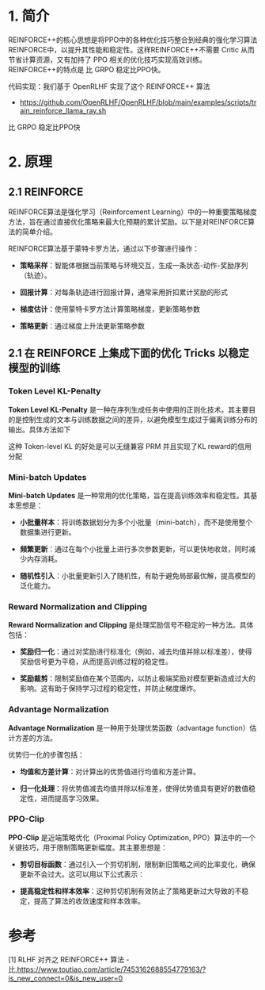 # 1. 简介

REINFORCE++的核心思想是将PPO中的各种优化技巧整合到经典的强化学习算法REINFORCE中，以提升其性能和稳定性。这样REINFORCE++不需要 Critic 从而节省计算资源，又有加持了 PPO 相关的优化技巧实现高效训练。 REINFORCE++的特点是 比 GRPO 稳定比PPO快。

代码实现：我们基于 OpenRLHF 实现了这个 REINFORCE++ 算法
- https://github.com/OpenRLHF/OpenRLHF/blob/main/examples/scripts/train_reinforce_llama_ray.sh

比 GRPO 稳定比PPO快

# 2. 原理

## 2.1 **REINFORCE**

REINFORCE算法是强化学习（Reinforcement Learning）中的一种重要策略梯度方法，旨在通过直接优化策略来最大化预期的累计奖励。以下是对REINFORCE算法的简单介绍。

REINFORCE算法基于蒙特卡罗方法，通过以下步骤进行操作：

- **策略采样**：智能体根据当前策略与环境交互，生成一条状态-动作-奖励序列（轨迹）。

- **回报计算**：对每条轨迹进行回报计算，通常采用折扣累计奖励的形式

- **梯度估计**：使用蒙特卡罗方法计算策略梯度，更新策略参数

- **策略更新**：通过梯度上升法更新策略参数

## 2.1 **在 REINFORCE 上集成下面的优化 Tricks 以稳定模型的训练**

### Token Level KL-Penalty

**Token Level KL-Penalty** 是一种在序列生成任务中使用的正则化技术。其主要目的是控制生成的文本与训练数据之间的差异，以避免模型生成过于偏离训练分布的输出。具体方法如下

这种 Token-level KL 的好处是可以无缝兼容 PRM 并且实现了KL reward的信用分配

### Mini-batch Updates

**Mini-batch Updates** 是一种常用的优化策略，旨在提高训练效率和稳定性。其基本思想是：

- **小批量样本**：将训练数据划分为多个小批量（mini-batch），而不是使用整个数据集进行更新。

- **频繁更新**：通过在每个小批量上进行多次参数更新，可以更快地收敛，同时减少内存消耗。

- **随机性引入**：小批量更新引入了随机性，有助于避免局部最优解，提高模型的泛化能力。

### Reward Normalization and Clipping

**Reward Normalization and Clipping** 是处理奖励信号不稳定的一种方法。具体包括：

- **奖励归一化**：通过对奖励进行标准化（例如，减去均值并除以标准差），使得奖励信号更为平稳，从而提高训练过程的稳定性。

- **奖励裁剪**：限制奖励值在某个范围内，以防止极端奖励对模型更新造成过大的影响。这有助于保持学习过程的稳定性，并防止梯度爆炸。

### Advantage Normalization

**Advantage Normalization** 是一种用于处理优势函数（advantage function）估计方差的方法。

优势归一化的步骤包括：

- **均值和方差计算**：对计算出的优势值进行均值和方差计算。

- **归一化处理**：将优势值减去均值并除以标准差，使得优势值具有更好的数值稳定性，进而提高学习效果。

### PPO-Clip

**PPO-Clip** 是近端策略优化（Proximal Policy Optimization, PPO）算法中的一个关键技巧，用于限制策略更新幅度。其主要思想是：

- **剪切目标函数**：通过引入一个剪切机制，限制新旧策略之间的比率变化，确保更新不会过大。这可以用以下公式表示：

- **提高稳定性和样本效率**：这种剪切机制有效防止了策略更新过大导致的不稳定，提高了算法的收敛速度和样本效率。

# 参考

[1] RLHF 对齐之 REINFORCE++ 算法 - 比,https://www.toutiao.com/article/7453162688554779163/?is_new_connect=0&is_new_user=0